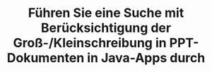 ---
############################# Static ############################
layout: "auto-gen-gist"
draft: false
path: "es/search/java/case-sensitive/ppt/"
otherformats: PDF DOC DOT DOCX DOCM DOTX DOTM TXT ODT OTT RTF XLS XLT XLSX XLSM XLSB XLTX XLTM XLA XLAM ODS OTS CSV TSV XML PPS POT PPTX PPTM POTX POTM PPSX PPSM ODP PST OST EML EMLX MSG ONE ZIP XHTML MHTML MD CHM EPUB  FB2 

############################# Head ############################
head_title: "Java-API zur Durchführung einer Textsuche mit Berücksichtigung der Groß-/Kleinschreibung in PPT-Dokumenten"
head_description: "GDie Java-API roupDocs.Search ermöglicht Programmierern, eine Textsuche mit Berücksichtigung der Groß- und Kleinschreibung durchzuführen und die genaue Struktur von Wörtern in PPT-Dokumenten über Java zu ermitteln."

############################# Header ############################
title: "Führen Sie eine Suche mit Berücksichtigung der Groß-/Kleinschreibung in PPT-Dokumenten in Java-Apps durch"
description: "Die Java-API GroupDocs.Search ermöglicht Softwareentwicklern die Textsuche mit Berücksichtigung der Groß- und Kleinschreibung in verschiedenen Dokumenttypen wie PDF, HTML, DOCX, PPTX, XLSX und mehr in Java-Apps."

######################### Download Button #######################
button:
    enable: true

############################# About ############################
about:
    enable: true
    title: "Wie führe ich eine Suche mit Berücksichtigung der Groß- und Kleinschreibung in Java-Apps durch?"
    content: |
      Groß-/Kleinschreibung ist eine sehr nützliche Suchtechnik, die die Fähigkeit eines Programms beschreibt, zwischen Großbuchstaben (Großbuchstaben) und Kleinbuchstaben (Kleinbuchstaben) bei Web-, Datenbank- oder Dokumentensuchen zu unterscheiden. Es ist sehr wichtig, sich daran zu erinnern, dass die Suchmaschine standardmäßig die Groß-/Kleinschreibung nicht beachtet, was bedeutet, dass die Suche nach dem Wort Computer beide Fragmente mit einem Schlüsselnamen oder Text mit den Wörtern Computer und computer ergibt. Nehmen wir an, wir müssen die Suchergebnisse auf diejenigen mit dem Großbuchstaben „Computer“ eingrenzen, was bedeutet, dass wir eine Suche mit Berücksichtigung der Groß- und Kleinschreibung benötigen. GroupDocs.Search für Java ist eine effektive API zum Suchen und Indexieren von Dokumenten, mit der Softwareentwickler Anwendungen entwickeln können, die eine Textsuche und Indexierung für einige der beliebtesten Dokumenttypen wie PDF, HTML, Outlook-E-Mail, Microsoft Office Word, Excel-Arbeitsblätter, PowerPoint-Präsentationen, Outlook MSG, PST und viele mehr. Darüber hinaus kann es Suchanfragen identifizieren, die in einer Sprache geschrieben sind, die nicht mit Ihrem Tastaturlayout übereinstimmt.

############################# content ############################
steps:
    enable: true
    block:
    - title_left: "Suche mit Berücksichtigung der Groß- und Kleinschreibung in PPT-Dokumenten über Java"
      content_left: |
       Die Java-API von GroupDocs.Search hat vollständige Unterstützung für grundlegende sowie erweiterte Suchfunktionen integriert, die es Softwareentwicklern ermöglichen, mit nur wenigen Codezeilen in ihren Java-Anwendungen zwischen Groß- und Kleinschreibung zu suchen.
       
       Das folgende Java-Codebeispiel zeigt, wie Sie mit nur wenigen Codezeilen eine Suche mit Berücksichtigung der Groß-/Kleinschreibung mit einer Abfrage im Text in PPT-Dateien erreichen.

      title_right: "Führen Sie eine Suche mit Berücksichtigung der Groß-/Kleinschreibung in PPT-Dateien durch"
      content_right: |
         * Identifizieren Sie den Pfad zum Indexordner sowie zum Dokumentenordner.
         * Erstellen eines Indexes im angegebenen Ordner durch Aufrufen der Instanz der Klasse [Index](https://apireference.groupdocs.com/search/java/com.groupdocs.search/Index#Index(java.lang.String)).
         * Indizieren von Dokumenten aus dem angegebenen Ordner durch Aufrufen der Instanz der Klasse [Add](https://apireference.groupdocs.com/search/net/groupdocs.search.index/add/methods/1).
         * Initiieren Sie eine neue Instanz der Klasse [SearchOptions](https://apireference.groupdocs.com/search/net/groupdocs.search.options/searchoptions).
         * Aktivieren der Suchoption mit Berücksichtigung der Groß-/Kleinschreibung durch Aufrufen der Methode [UseCaseSensitiveSearch](https://apireference.groupdocs.com/search/net/groupdocs.search.options/searchoptions/properties/usecasesensitivesearch).
         * Suchabfrage definieren und Suche starten
         
        
      gisthash: "f5cba2431bcb82d746d2a002b1947d21"
      gistfile: "case-sensitive_in_text_queries_java.java"

    - title_left: "Führen Sie eine Suche mit Berücksichtigung der Groß-/Kleinschreibung in Objektform über Java durch"
      content_left: |
        GroupDocs.Search Java gibt Softwareentwicklern die Möglichkeit, Suchfunktionen für verschiedene Dokumentformate in ihre eigenen Anwendungen aufzunehmen. Das folgende Java-Codebeispiel zeigt, wie Sie mit einer Abfrage in Objektform über PPT-Dokumente zwischen Groß- und Kleinschreibung suchen.

      title_right: "Wenden Sie die Suche mit Berücksichtigung der Groß-/Kleinschreibung in PPT Dokumenten an"
      content_right: |
       * Identifizieren Sie den Pfad zum Indexordner sowie zum Dokumentenordner.
       * Erstellen eines Indexes im angegebenen Ordner durch Aufrufen der Instanz der Klasse [Index](https://apireference.groupdocs.com/search/java/com.groupdocs.search/Index#Index(java.lang.String)).
       * Indizieren von Dokumenten aus dem angegebenen Ordner durch Aufrufen der Instanz der Klasse [Add](https://apireference.groupdocs.com/search/net/groupdocs.search.index/add/methods/1).
       * Initiieren Sie eine neue Instanz der Klasse [SearchOptions](https://apireference.groupdocs.com/search/net/groupdocs.search.options/searchoptions).
       * Aktivieren der Suchoption mit Berücksichtigung der Groß-/Kleinschreibung durch Aufrufen der Methode [UseCaseSensitiveSearch](https://apireference.groupdocs.com/search/net/groupdocs.search.options/searchoptions/properties/usecasesensitivesearch).
       * Erstellen einer Suchabfrage im Objekt durch Aufrufen der Methode [createWordQuery](https://apireference.groupdocs.com/search/java/com.groupdocs.search/SearchQuery#createWordQuery(java.lang.String)).
       * Suchabfrage definieren und Suche starten
     
      gisthash: "9e2aee884e199033f89c2c21cde108b7"
      gistfile: "case-sensitive_search_in_object_form_java.java"

    - title_left: "System Requirements"
      content_left: |
        GroupDocs.Search for Java is supported on all major platforms and operating systems. For complete system requirements guide, please visit [system requirements](https://docs.groupdocs.com/search/java/system-requirements/) before executing the code below, please make sure that you have the following prerequisites installed on your system:
         * Operating Systems: Microsoft Windows, Linux, MacOS
         * Java Versions Support: J2SE 7.0 (1.7), J2SE 8.0 (1.8) or above
         * Get the latest version of GroupDocs.Search for Java APIs from GroupDocs [Repository](https://repository.groupdocs.com/repo/com/groupdocs/groupdocs-search/)
        
      title_right: "Why Use GroupDocs.Search"
      content_right: |
        * Search Index creation in memory as well as on disk.
        * Ability of indexing from a file, stream or structure.
        * Password protected documents indexing support.
        * Support for merging of several indexes.
        * Filter Document during search indexing.
        * Spell check support during the search.
        * Blended characters are fully supported
        * Combining different types of search into one search query.
        * Simple word  and regular expression searches support
        * Fully support alias replacement in search queries.

demos:
    enable: true
        

about_formats:
    enable: true


more_formats:
    enable: true


back_to_top:
    enable: true
---